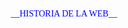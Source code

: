 <p align="center" style="color: blue; font-family: 'Times New Roman';">
 __HISTORIA DE LA WEB__
</p>
